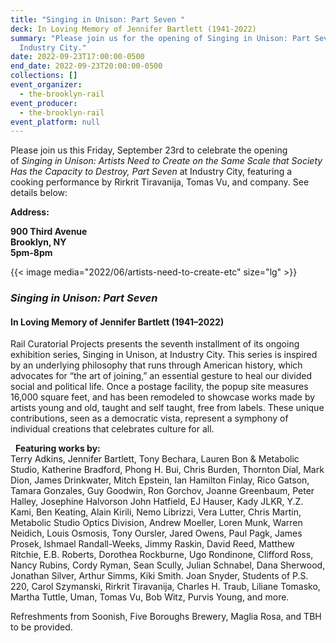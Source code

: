 ```yaml
---
title: "Singing in Unison: Part Seven "
deck: In Loving Memory of Jennifer Bartlett (1941-2022)
summary: "Please join us for the opening of Singing in Unison: Part Seven at
  Industry City."
date: 2022-09-23T17:00:00-0500
end_date: 2022-09-23T20:00:00-0500
collections: []
event_organizer:
  - the-brooklyn-rail
event_producer:
  - the-brooklyn-rail
event_platform: null
---
```

Please join us this Friday, September 23rd to celebrate the opening of *Singing in Unison: Artists Need to Create on the Same Scale that Society Has the Capacity to Destroy, Part Seven* at Industry City, featuring a cooking performance by Rirkrit Tiravanija, Tomas Vu, and company. See details below:

**Address:** 

**900 Third Avenue** \
**Brooklyn, NY** \
**5pm-8pm**

{{< image media="2022/06/artists-need-to-create-etc" size="lg" >}}

### *Singing in Unison: Part Seven*

#### In Loving Memory of Jennifer Bartlett (1941–2022)

Rail Curatorial Projects presents the seventh installment of its ongoing exhibition series, Singing in Unison, at Industry City. This series is inspired by an underlying philosophy that runs through American history, which advocates for “the art of joining,” an essential gesture to heal our divided social and political life. Once a postage facility, the popup site measures 16,000 square feet, and has been remodeled to showcase works made by artists young and old, taught and self taught, free from labels. These unique contributions, seen as a democratic vista, represent a symphony of individual creations that celebrates culture for all.

  **Featuring works by:**\
Terry Adkins, Jennifer Bartlett, Tony Bechara, Lauren Bon & Metabolic Studio, Katherine Bradford, Phong H. Bui, Chris Burden, Thornton Dial, Mark Dion, James Drinkwater, Mitch Epstein, Ian Hamilton Finlay, Rico Gatson, Tamara Gonzales, Guy Goodwin, Ron Gorchov, Joanne Greenbaum, Peter Halley, Josephine Halvorson John Hatfield, EJ Hauser, Kady JLKR, Y.Z. Kami, Ben Keating, Alain Kirili, Nemo Librizzi, Vera Lutter, Chris Martin, Metabolic Studio Optics Division, Andrew Moeller, Loren Munk, Warren Neidich, Louis Osmosis, Tony Oursler, Jared Owens, Paul Pagk, James Prosek, Ishmael Randall-Weeks, Jimmy Raskin, David Reed, Matthew Ritchie, E.B. Roberts, Dorothea Rockburne, Ugo Rondinone, Clifford Ross, Nancy Rubins, Cordy Ryman, Sean Scully, Julian Schnabel, Dana Sherwood, Jonathan Silver, Arthur Simms, Kiki Smith. Joan Snyder, Students of P.S. 220, Carol Szymanski, Rirkrit Tiravanija, Charles H. Traub, Liliane Tomasko, Martha Tuttle, Uman, Tomas Vu, Bob Witz, Purvis Young, and more.

Refreshments from Soonish, Five Boroughs Brewery, Maglia Rosa, and TBH to be provided.